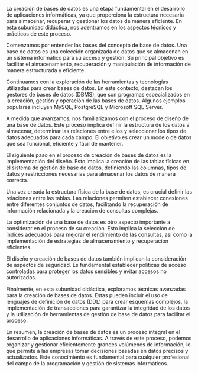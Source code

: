 La creación de bases de datos es una etapa fundamental en el desarrollo de aplicaciones informáticas, ya que proporciona la estructura necesaria para almacenar, recuperar y gestionar los datos de manera eficiente. En esta subunidad didáctica, nos adentramos en los aspectos técnicos y prácticos de este proceso.

Comenzamos por entender las bases del concepto de base de datos. Una base de datos es una colección organizada de datos que se almacenan en un sistema informático para su acceso y gestión. Su principal objetivo es facilitar el almacenamiento, recuperación y manipulación de información de manera estructurada y eficiente.

Continuamos con la exploración de las herramientas y tecnologías utilizadas para crear bases de datos. En este contexto, destacan los gestores de bases de datos (DBMS), que son programas especializados en la creación, gestión y operación de las bases de datos. Algunos ejemplos populares incluyen MySQL, PostgreSQL y Microsoft SQL Server.

A medida que avanzamos, nos familiarizamos con el proceso de diseño de una base de datos. Este proceso implica definir la estructura de los datos a almacenar, determinar las relaciones entre ellos y seleccionar los tipos de datos adecuados para cada campo. El objetivo es crear un modelo de datos que sea funcional, eficiente y fácil de mantener.

El siguiente paso en el proceso de creación de bases de datos es la implementación del diseño. Esto implica la creación de las tablas físicas en el sistema de gestión de base de datos, definiendo las columnas, tipos de datos y restricciones necesarias para almacenar los datos de manera correcta.

Una vez creada la estructura física de la base de datos, es crucial definir las relaciones entre las tablas. Las relaciones permiten establecer conexiones entre diferentes conjuntos de datos, facilitando la recuperación de información relacionada y la creación de consultas complejas.

La optimización de una base de datos es otro aspecto importante a considerar en el proceso de su creación. Esto implica la selección de índices adecuados para mejorar el rendimiento de las consultas, así como la implementación de estrategias de almacenamiento y recuperación eficientes.

El diseño y creación de bases de datos también implican la consideración de aspectos de seguridad. Es fundamental establecer políticas de acceso controladas para proteger los datos sensibles y evitar accesos no autorizados.

Finalmente, en esta subunidad didáctica, exploramos técnicas avanzadas para la creación de bases de datos. Estas pueden incluir el uso de lenguajes de definición de datos (DDL) para crear esquemas complejos, la implementación de transacciones para garantizar la integridad de los datos y la utilización de herramientas de gestión de base de datos para facilitar el proceso.

En resumen, la creación de bases de datos es un proceso integral en el desarrollo de aplicaciones informáticas. A través de este proceso, podemos organizar y gestionar eficientemente grandes volúmenes de información, lo que permite a las empresas tomar decisiones basadas en datos precisos y actualizados. Este conocimiento es fundamental para cualquier profesional del campo de la programación y gestión de sistemas informáticos.
